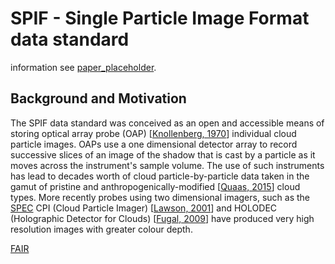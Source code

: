 
# SPIF - Single Particle Image Format data standard

information see [paper_placeholder](https://github.com/graemenott/spif-paper).

## Background and Motivation

The SPIF data standard was conceived as an open and accessible means of storing optical array probe (OAP) \[[Knollenberg, 1970](https://doi.org/10.1175/1520-0450(1970)009<0086:TOAAAT>2.0.CO;2)\] individual cloud particle images. OAPs use a one dimensional detector array to record successive slices of an image of the shadow that is cast by a particle as it moves across the instrument's sample volume. The use of such instruments has lead to decades worth of cloud particle-by-particle data taken in the gamut of pristine and anthropogenically-modified \[[Quaas, 2015](https://doi.org/10.1007/s40641-015-0028-0)\] cloud types. More recently probes using two dimensional imagers, such as the [SPEC](http://www.specinc.com) CPI (Cloud Particle Imager) \[[Lawson, 2001](https://agupubs.onlinelibrary.wiley.com/doi/10.1029/2000JD900789)\] and HOLODEC (Holographic Detector for Clouds) \[[Fugal, 2009](https://amt.copernicus.org/articles/2/259/2009/)\] have produced very high resolution images with greater colour depth.

[FAIR](https://doi.org/10.1038/sdata.2016.18)